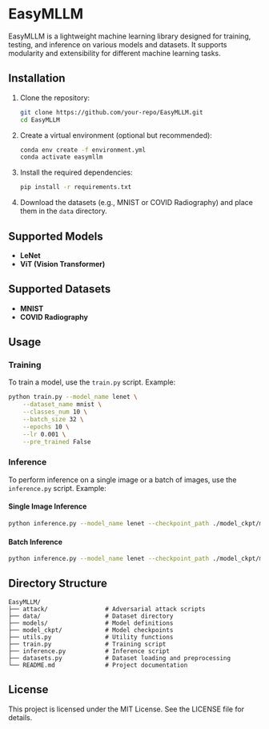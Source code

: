 # EasyMLLM

EasyMLLM is a lightweight machine learning library designed for training, testing, and inference on various models and datasets. It supports modularity and extensibility for different machine learning tasks.

## Installation

1. Clone the repository:
   ```bash
   git clone https://github.com/your-repo/EasyMLLM.git
   cd EasyMLLM
   ```

2. Create a virtual environment (optional but recommended):
   ```bash
   conda env create -f environment.yml
   conda activate easymllm
   ```

3. Install the required dependencies:
   ```bash
   pip install -r requirements.txt
   ```

4. Download the datasets (e.g., MNIST or COVID Radiography) and place them in the `data` directory.

## Supported Models

- **LeNet**
- **ViT (Vision Transformer)**

## Supported Datasets

- **MNIST**
- **COVID Radiography**

## Usage

### Training

To train a model, use the `train.py` script. Example:

```bash
python train.py --model_name lenet \
    --dataset_name mnist \
    --classes_num 10 \
    --batch_size 32 \
    --epochs 10 \
    --lr 0.001 \
    --pre_trained False 
```

### Inference

To perform inference on a single image or a batch of images, use the `inference.py` script. Example:

#### Single Image Inference
```bash
python inference.py --model_name lenet --checkpoint_path ./model_ckpt/mnist_lenet.pth --test_data_path ./data/mnist/test/0.png --dataset mnist --num_classes 10
```

#### Batch Inference
```bash
python inference.py --model_name lenet --checkpoint_path ./model_ckpt/mnist_lenet.pth --test_data_path ./data/mnist/test --dataset mnist --num_classes 10
```

## Directory Structure

```
EasyMLLM/
├── attack/                # Adversarial attack scripts
├── data/                  # Dataset directory
├── models/                # Model definitions
├── model_ckpt/            # Model checkpoints
├── utils.py               # Utility functions
├── train.py               # Training script
├── inference.py           # Inference script
├── datasets.py            # Dataset loading and preprocessing
└── README.md              # Project documentation
```

## License

This project is licensed under the MIT License. See the LICENSE file for details.
